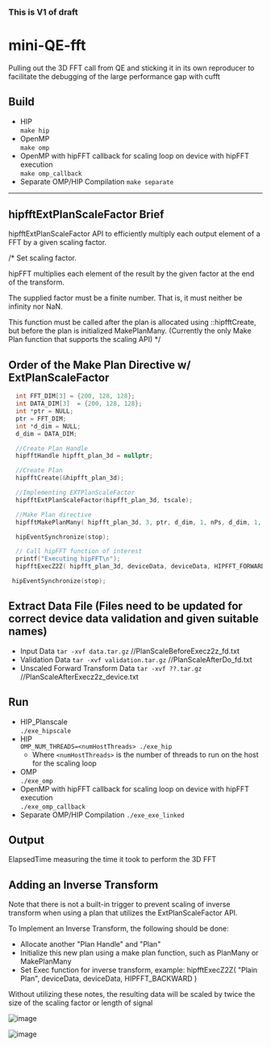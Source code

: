 ### This is V1 of draft

# mini-QE-fft
Pulling out the 3D FFT call from QE and sticking it in its own reproducer to facilitate the debugging of the large performance gap with cufft

## Build 
* HIP  
`make hip`
* OpenMP  
`make omp`
* OpenMP with hipFFT callback for scaling loop on device with hipFFT execution  
`make omp_callback`
* Separate OMP/HIP Compilation
`make separate`

----
## hipfftExtPlanScaleFactor Brief
hipfftExtPlanScaleFactor API to efficiently multiply each output element of a FFT by a given scaling factor.

   /*
   Set scaling factor.
 
   hipFFT multiplies each element of the result by the given factor at the end of the transform.
 
   The supplied factor must be a finite number.  That is, it must neither be infinity nor NaN.
 
   This function must be called after the plan is allocated using
   ::hipfftCreate, but before the plan is initialized MakePlanMany. (Currently the only Make Plan function that supports the scaling API)
   */
   
## Order of the Make Plan Directive w/ ExtPlanScaleFactor
```c++
  int FFT_DIM[3] = {200, 128, 128};
  int DATA_DIM[3]  = {200, 128, 128};
  int *ptr = NULL;
  ptr = FFT_DIM;
  int *d_dim = NULL;
  d_dim = DATA_DIM;

  //Create Plan Handle
  hipfftHandle hipfft_plan_3d = nullptr;

  //Create Plan
  hipfftCreate(&hipfft_plan_3d);

  //Implementing EXTPlanScaleFactor
  hipfftExtPlanScaleFactor(hipfft_plan_3d, tscale);

  //Make Plan directive
  hipfftMakePlanMany( hipfft_plan_3d, 3, ptr, d_dim, 1, nPs, d_dim, 1, nPs, HIPFFT_Z2Z, 1, nullptr );

  hipEventSynchronize(stop);

  // Call hipFFT function of interest
  printf("Executing hipFFT\n");
  hipfftExecZ2Z( hipfft_plan_3d, deviceData, deviceData, HIPFFT_FORWARD );

 hipEventSynchronize(stop);
  ```
  
## Extract Data File (Files need to be updated for correct device data validation and given suitable names)
* Input Data
`tar -xvf data.tar.gz` //PlanScaleBeforeExecz2z_fd.txt
* Validation Data
`tar -xvf validation.tar.gz` //PlanScaleAfterDo_fd.txt
* Unscaled Forward Transform Data
`tar -xvf ??.tar.gz` //PlanScaleAfterExecz2z_device.txt

## Run
* HIP_Planscale  
`./exe_hipscale`
* HIP  
`OMP_NUM_THREADS=<numHostThreads> ./exe_hip`
  * Where `<numHostThreads>` is the number of threads to run on the host for the scaling loop
* OMP  
`./exe_omp`
* OpenMP with hipFFT callback for scaling loop on device with hipFFT execution  
`./exe_omp_callback`
* Separate OMP/HIP Compilation
`./exe_exe_linked`

## Output
ElapsedTime measuring the time it took to perform the 3D FFT

## Adding an Inverse Transform
Note that there is not a built-in trigger to prevent scaling of inverse transform when using a plan that utilizes the ExtPlanScaleFactor API.

To Implement an Inverse Transform, the following should be done:
* Allocate another "Plan Handle" and "Plan"
* Initialize this new plan using a make plan function, such as PlanMany or MakePlanMany
* Set Exec function for inverse transform, example: hipfftExecZ2Z( "Plain Plan", deviceData, deviceData, HIPFFT_BACKWARD )

Without utilizing these notes, the resulting data will be scaled by twice the size of the scaling factor or length of signal

![image](https://user-images.githubusercontent.com/112571800/207444091-bc97c238-ac30-453e-923b-62a641710565.png)

![image](https://user-images.githubusercontent.com/112571800/207438905-27e9776b-5498-4277-a6b4-99fda1d121b6.png)


